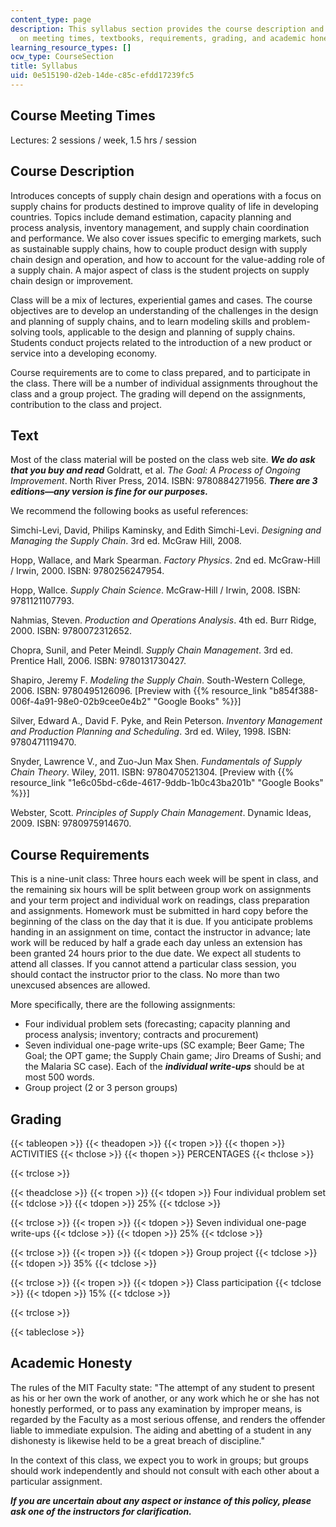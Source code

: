 ```yaml
---
content_type: page
description: This syllabus section provides the course description and information
  on meeting times, textbooks, requirements, grading, and academic honesty policy.
learning_resource_types: []
ocw_type: CourseSection
title: Syllabus
uid: 0e515190-d2eb-14de-c85c-efdd17239fc5
---
```


Course Meeting Times
--------------------

Lectures: 2 sessions / week, 1.5 hrs / session

Course Description
------------------

Introduces concepts of supply chain design and operations with a focus on supply chains for products destined to improve quality of life in developing countries. Topics include demand estimation, capacity planning and process analysis, inventory management, and supply chain coordination and performance. We also cover issues specific to emerging markets, such as sustainable supply chains, how to couple product design with supply chain design and operation, and how to account for the value-adding role of a supply chain. A major aspect of class is the student projects on supply chain design or improvement.

Class will be a mix of lectures, experiential games and cases. The course objectives are to develop an understanding of the challenges in the design and planning of supply chains, and to learn modeling skills and problem-solving tools, applicable to the design and planning of supply chains. Students conduct projects related to the introduction of a new product or service into a developing economy.

Course requirements are to come to class prepared, and to participate in the class. There will be a number of individual assignments throughout the class and a group project. The grading will depend on the assignments, contribution to the class and project.

Text
----

Most of the class material will be posted on the class web site. **_We do ask that you buy and read_** Goldratt, et al. _The Goal: A Process of Ongoing Improvement_. North River Press, 2014. ISBN: 9780884271956. **_There are 3 editions—any version is fine for our purposes._**

We recommend the following books as useful references:

Simchi-Levi, David, Philips Kaminsky, and Edith Simchi-Levi. _Designing and Managing the Supply Chain_. 3rd ed. McGraw Hill, 2008.

Hopp, Wallace, and Mark Spearman. _Factory Physics_. 2nd ed. McGraw-Hill / Irwin, 2000. ISBN: 9780256247954.

Hopp, Wallce. _Supply Chain Science_. McGraw-Hill / Irwin, 2008. ISBN: 9781121107793.

Nahmias, Steven. _Production and Operations Analysis_. 4th ed. Burr Ridge, 2000. ISBN: 9780072312652.

Chopra, Sunil, and Peter Meindl. _Supply Chain Management_. 3rd ed. Prentice Hall, 2006. ISBN: 9780131730427.

Shapiro, Jeremy F. _Modeling the Supply Chain_. South-Western College, 2006. ISBN: 9780495126096. \[Preview with {{% resource_link "b854f388-006f-4a91-98e0-02b9cee0e4b2" "Google Books" %}}\]

Silver, Edward A., David F. Pyke, and Rein Peterson. _Inventory Management and Production Planning and Scheduling_. 3rd ed. Wiley, 1998. ISBN: 9780471119470.

Snyder, Lawrence V., and Zuo-Jun Max Shen. _Fundamentals of Supply Chain Theory_. Wiley, 2011. ISBN: 9780470521304. \[Preview with {{% resource_link "1e6c05bd-c6de-4617-9ddb-1b0c43ba201b" "Google Books" %}}\]

Webster, Scott. _Principles of Supply Chain Management_. Dynamic Ideas, 2009. ISBN: 9780975914670.

Course Requirements
-------------------

This is a nine-unit class: Three hours each week will be spent in class, and the remaining six hours will be split between group work on assignments and your term project and individual work on readings, class preparation and assignments. Homework must be submitted in hard copy before the beginning of the class on the day that it is due. If you anticipate problems handing in an assignment on time, contact the instructor in advance; late work will be reduced by half a grade each day unless an extension has been granted 24 hours prior to the due date. We expect all students to attend all classes. If you cannot attend a particular class session, you should contact the instructor prior to the class. No more than two unexcused absences are allowed.

More specifically, there are the following assignments:

*   Four individual problem sets (forecasting; capacity planning and process analysis; inventory; contracts and procurement)
*   Seven individual one-page write-ups (SC example; Beer Game; The Goal; the OPT game; the Supply Chain game; Jiro Dreams of Sushi; and the Malaria SC case). Each of the **_individual write-ups_** should be at most 500 words.
*   Group project (2 or 3 person groups)

Grading
-------

{{< tableopen >}}
{{< theadopen >}}
{{< tropen >}}
{{< thopen >}}
ACTIVITIES
{{< thclose >}}
{{< thopen >}}
PERCENTAGES
{{< thclose >}}

{{< trclose >}}

{{< theadclose >}}
{{< tropen >}}
{{< tdopen >}}
Four individual problem set
{{< tdclose >}}
{{< tdopen >}}
25%
{{< tdclose >}}

{{< trclose >}}
{{< tropen >}}
{{< tdopen >}}
Seven individual one-page write-ups
{{< tdclose >}}
{{< tdopen >}}
25%
{{< tdclose >}}

{{< trclose >}}
{{< tropen >}}
{{< tdopen >}}
Group project
{{< tdclose >}}
{{< tdopen >}}
35%
{{< tdclose >}}

{{< trclose >}}
{{< tropen >}}
{{< tdopen >}}
Class participation
{{< tdclose >}}
{{< tdopen >}}
15%
{{< tdclose >}}

{{< trclose >}}

{{< tableclose >}}

Academic Honesty
----------------

The rules of the MIT Faculty state: "The attempt of any student to present as his or her own the work of another, or any work which he or she has not honestly performed, or to pass any examination by improper means, is regarded by the Faculty as a most serious offense, and renders the offender liable to immediate expulsion. The aiding and abetting of a student in any dishonesty is likewise held to be a great breach of discipline."

In the context of this class, we expect you to work in groups; but groups should work independently and should not consult with each other about a particular assignment.

**_If you are uncertain about any aspect or instance of this policy, please ask one of the instructors for clarification._**